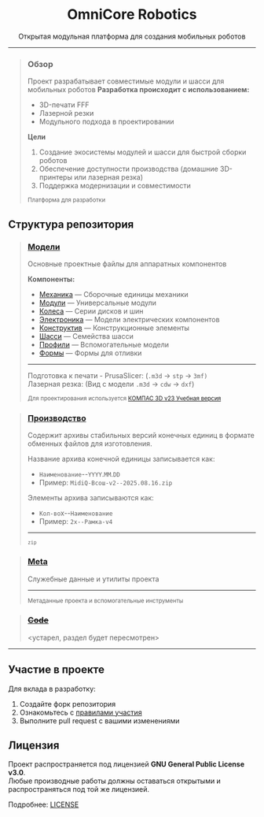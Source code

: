 <div align="center">
  <h1>OmniCore Robotics</h1>
  <p>Открытая модульная платформа для создания мобильных роботов</p>
</div>

---

<blockquote>

### Обзор

Проект разрабатывает совместимые модули и шасси для мобильных роботов
**Разработка происходит с использованием:**

- 3D-печати FFF
- Лазерной резки
- Модульного подхода в проектировании

**Цели**

1. Создание экосистемы модулей и шасси для быстрой сборки роботов
2. Обеспечение доступности производства (домашние 3D-принтеры или лазерная резка)
3. Поддержка модернизации и совместимости

<sub>Платформа для разработки</sub>

</blockquote>

## Структура репозитория

<blockquote>

### [Модели](./Модели)

Основные проектные файлы для аппаратных компонентов

**Компоненты:**

- [Механика](./Модели/Механика) — Сборочные единицы механики
- [Модули](./Модели/Модули) — Универсальные модули
- [Колеса](./Модели/Колеса) — Серии дисков и шин
- [Электроника](./Модели/Электроника) — Модели электрических компонентов
- [Конструктив](./Модели/Конструктив) — Конструкционные элементы
- [Шасси](./Модели/Шасси) — Семейства шасси
- [Профили](./Модели/Профили) — Вспомогательные модели
- [Формы](./Модели/Формы) — Формы для отливки

---

Подготовка к печати - PrusaSlicer: (`.m3d` -> `stp` -> `3mf)`\
Лазерная резка: (Вид c модели `.m3d` -> `cdw` -> `dxf`)

<sub>Для проектирования используется [КОМПАС 3D v23 Учебная версия](https://get.kompas.ru/files/KOMPAS/v23_Edu/KOMPAS-3D_v23_Study_x64.iso)</sub>

</blockquote>

<blockquote>

### [Производство](./Производство)

Содержит архивы стабильных версий конечных единиц в формате обменных файлов для изготовления.

Название архива конечной единицы записывается как:

* `Наименование`--`YYYY`.`MM`.`DD`
* Пример: `MidiQ-Всош-v2--2025.08.16.zip`

Элементы архива записываются как:

* `Кол-во`x--`Наименование`
* Пример: `2x--Рамка-v4`

---

<sub>`zip`</sub>

</blockquote>

<blockquote>

### [Meta](./Meta)

Служебные данные и утилиты проекта

---

<sub>Метаданные проекта и вспомогательные инструменты</sub>

</blockquote>

<blockquote>

### [~~Code~~](./Code)

<устарел, раздел будет пересмотрен>

</blockquote>

---

## Участие в проекте

Для вклада в разработку:

1. Создайте форк репозитория
2. Ознакомьтесь с [правилами участия](./CONTRIBUTING.md)
3. Выполните pull request с вашими изменениями

## Лицензия

Проект распространяется под лицензией **GNU General Public License v3.0**.  
Любые производные работы должны оставаться открытыми и распространяться под той же лицензией.

Подробнее: [LICENSE](./LICENSE)